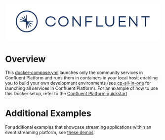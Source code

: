 ![image](../images/confluent-logo-300-2.png)

# Overview

This [docker-compose.yml](docker-compose.yml) launches only the community services in Confluent Platform and runs them in containers in your local host, enabling you to build your own development environments (see [cp-all-in-one](../cp-all-in-one/docker-compose.yml) for launching all services in Confluent Platform).
For an example of how to use this Docker setup, refer to the [Confluent Platform quickstart](https://docs.confluent.io/current/quickstart/index.html)

# Additional Examples

For additional examples that showcase streaming applications within an event streaming platform, see [these demos](https://github.com/confluentinc/examples).
